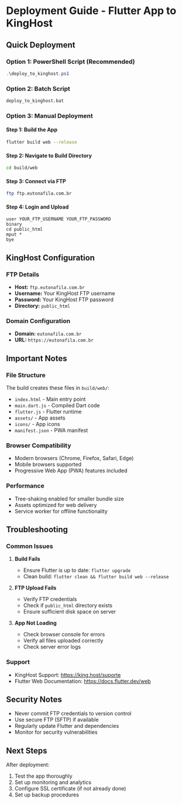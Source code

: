 # Deployment Guide - Flutter App to KingHost

## Quick Deployment

### Option 1: PowerShell Script (Recommended)
```powershell
.\deploy_to_kinghost.ps1
```

### Option 2: Batch Script
```cmd
deploy_to_kinghost.bat
```

### Option 3: Manual Deployment

#### Step 1: Build the App
```bash
flutter build web --release
```

#### Step 2: Navigate to Build Directory
```bash
cd build/web
```

#### Step 3: Connect via FTP
```bash
ftp ftp.eutonafila.com.br
```

#### Step 4: Login and Upload
```
user YOUR_FTP_USERNAME YOUR_FTP_PASSWORD
binary
cd public_html
mput *
bye
```

## KingHost Configuration

### FTP Details
- **Host:** `ftp.eutonafila.com.br`
- **Username:** Your KingHost FTP username
- **Password:** Your KingHost FTP password
- **Directory:** `public_html`

### Domain Configuration
- **Domain:** `eutonafila.com.br`
- **URL:** `https://eutonafila.com.br`

## Important Notes

### File Structure
The build creates these files in `build/web/`:
- `index.html` - Main entry point
- `main.dart.js` - Compiled Dart code
- `flutter.js` - Flutter runtime
- `assets/` - App assets
- `icons/` - App icons
- `manifest.json` - PWA manifest

### Browser Compatibility
- Modern browsers (Chrome, Firefox, Safari, Edge)
- Mobile browsers supported
- Progressive Web App (PWA) features included

### Performance
- Tree-shaking enabled for smaller bundle size
- Assets optimized for web delivery
- Service worker for offline functionality

## Troubleshooting

### Common Issues

1. **Build Fails**
   - Ensure Flutter is up to date: `flutter upgrade`
   - Clean build: `flutter clean && flutter build web --release`

2. **FTP Upload Fails**
   - Verify FTP credentials
   - Check if `public_html` directory exists
   - Ensure sufficient disk space on server

3. **App Not Loading**
   - Check browser console for errors
   - Verify all files uploaded correctly
   - Check server error logs

### Support
- KingHost Support: https://king.host/suporte
- Flutter Web Documentation: https://docs.flutter.dev/web

## Security Notes

- Never commit FTP credentials to version control
- Use secure FTP (SFTP) if available
- Regularly update Flutter and dependencies
- Monitor for security vulnerabilities

## Next Steps

After deployment:
1. Test the app thoroughly
2. Set up monitoring and analytics
3. Configure SSL certificate (if not already done)
4. Set up backup procedures 